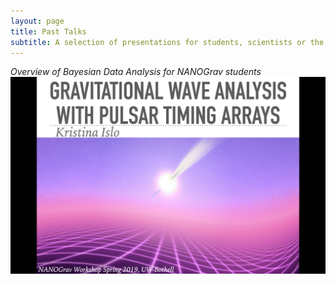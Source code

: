 ```yaml
---
layout: page
title: Past Talks
subtitle: A selection of presentations for students, scientists or the public
---
```


*Overview of Bayesian Data Analysis for NANOGrav students*   
[![](/assets/img/talks/NANO_student_workshop_2019.png)](http://kristina-islo.github.io/talks/islo_NANOGrav_student_workshop_2019.pdf)
